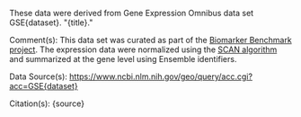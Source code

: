 These data were derived from Gene Expression Omnibus data set GSE{dataset}. "{title}."

Comment(s): This data set was curated as part of the [Biomarker Benchmark project](https://osf.io/ssk3t/). The expression data were normalized using the [SCAN algorithm](https://bioconductor.org/packages/release/bioc/html/SCAN.UPC.html) and summarized at the gene level using Ensemble identifiers.

Data Source(s): https://www.ncbi.nlm.nih.gov/geo/query/acc.cgi?acc=GSE{dataset}

Citation(s): {source}
